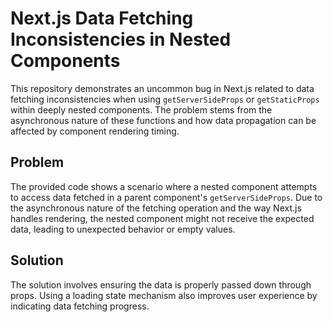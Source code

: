 # Next.js Data Fetching Inconsistencies in Nested Components

This repository demonstrates an uncommon bug in Next.js related to data fetching inconsistencies when using `getServerSideProps` or `getStaticProps` within deeply nested components.  The problem stems from the asynchronous nature of these functions and how data propagation can be affected by component rendering timing.

## Problem

The provided code shows a scenario where a nested component attempts to access data fetched in a parent component's `getServerSideProps`.  Due to the asynchronous nature of the fetching operation and the way Next.js handles rendering, the nested component might not receive the expected data, leading to unexpected behavior or empty values.

## Solution

The solution involves ensuring the data is properly passed down through props.  Using a loading state mechanism also improves user experience by indicating data fetching progress.